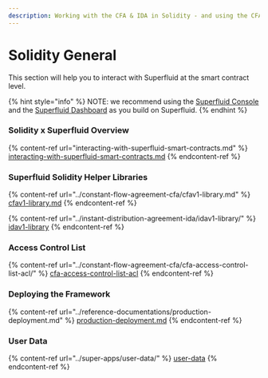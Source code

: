 ```yaml
---
description: Working with the CFA & IDA in Solidity - and using the CFA Library
---
```


# Solidity General

This section will help you to interact with Superfluid at the smart contract level.

{% hint style="info" %}
NOTE: we recommend using the [Superfluid Console](https://console.superfluid.finance) and the [Superfluid Dashboard](https://app.superfluid.finance) as you build on Superfluid.
{% endhint %}

### Solidity x Superfluid Overview

{% content-ref url="interacting-with-superfluid-smart-contracts.md" %}
[interacting-with-superfluid-smart-contracts.md](interacting-with-superfluid-smart-contracts.md)
{% endcontent-ref %}

### Superfluid Solidity Helper Libraries

{% content-ref url="../constant-flow-agreement-cfa/cfav1-library.md" %}
[cfav1-library.md](../constant-flow-agreement-cfa/cfav1-library.md)
{% endcontent-ref %}

{% content-ref url="../instant-distribution-agreement-ida/idav1-library/" %}
[idav1-library](../instant-distribution-agreement-ida/idav1-library/)
{% endcontent-ref %}

### Access Control List

{% content-ref url="../constant-flow-agreement-cfa/cfa-access-control-list-acl/" %}
[cfa-access-control-list-acl](../constant-flow-agreement-cfa/cfa-access-control-list-acl/)
{% endcontent-ref %}

### Deploying the Framework

{% content-ref url="../reference-documentations/production-deployment.md" %}
[production-deployment.md](../reference-documentations/production-deployment.md)
{% endcontent-ref %}

### User Data

{% content-ref url="../super-apps/user-data/" %}
[user-data](../super-apps/user-data/)
{% endcontent-ref %}
